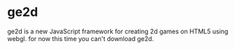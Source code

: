 # ge2d
ge2d is a new JavaScript framework for creating 2d games on HTML5 using webgl.
for now this time you can't download ge2d.
